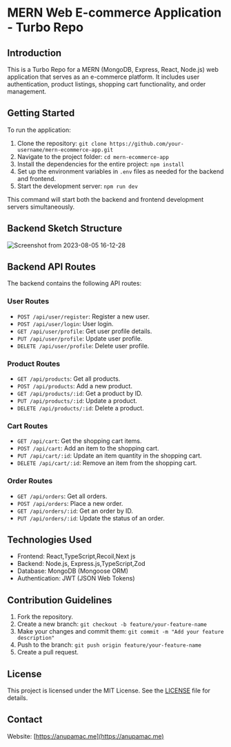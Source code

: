 # MERN Web E-commerce Application - Turbo Repo

## Introduction

This is a Turbo Repo for a MERN (MongoDB, Express, React, Node.js) web application that serves as an e-commerce platform. It includes user authentication, product listings, shopping cart functionality, and order management.

## Getting Started

To run the application:

1. Clone the repository: `git clone https://github.com/your-username/mern-ecommerce-app.git`
2. Navigate to the project folder: `cd mern-ecommerce-app`
3. Install the dependencies for the entire project: `npm install`
4. Set up the environment variables in `.env` files as needed for the backend and frontend.
5. Start the development server: `npm run dev`

This command will start both the backend and frontend development servers simultaneously.

## Backend Sketch Structure

![Screenshot from 2023-08-05 16-12-28](https://github.com/luckyklyist/Ecom-APP/assets/35479077/6a22b7a0-ab73-4fdf-887e-ecb24067f946)

## Backend API Routes

The backend contains the following API routes:

### User Routes

- `POST /api/user/register`: Register a new user.
- `POST /api/user/login`: User login.
- `GET /api/user/profile`: Get user profile details.
- `PUT /api/user/profile`: Update user profile.
- `DELETE /api/user/profile`: Delete user profile.

### Product Routes

- `GET /api/products`: Get all products.
- `POST /api/products`: Add a new product.
- `GET /api/products/:id`: Get a product by ID.
- `PUT /api/products/:id`: Update a product.
- `DELETE /api/products/:id`: Delete a product.

### Cart Routes

- `GET /api/cart`: Get the shopping cart items.
- `POST /api/cart`: Add an item to the shopping cart.
- `PUT /api/cart/:id`: Update an item quantity in the shopping cart.
- `DELETE /api/cart/:id`: Remove an item from the shopping cart.

### Order Routes

- `GET /api/orders`: Get all orders.
- `POST /api/orders`: Place a new order.
- `GET /api/orders/:id`: Get an order by ID.
- `PUT /api/orders/:id`: Update the status of an order.

## Technologies Used

- Frontend: React,TypeScript,Recoil,Next js
- Backend: Node.js, Express.js,TypeScript,Zod
- Database: MongoDB (Mongoose ORM)
- Authentication: JWT (JSON Web Tokens)

## Contribution Guidelines

1. Fork the repository.
2. Create a new branch: `git checkout -b feature/your-feature-name`
3. Make your changes and commit them: `git commit -m "Add your feature description"`
4. Push to the branch: `git push origin feature/your-feature-name`
5. Create a pull request.

## License

This project is licensed under the MIT License. See the [LICENSE](LICENSE) file for details.

## Contact

Website: [https://anupamac.me](https://anupamac.me)
